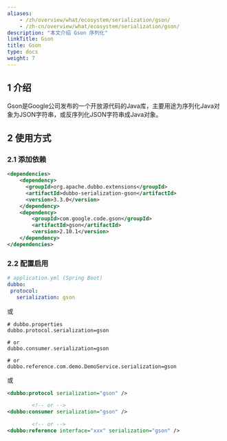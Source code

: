 ```yaml
---
aliases:
    - /zh/overview/what/ecosystem/serialization/gson/
    - /zh-cn/overview/what/ecosystem/serialization/gson/
description: "本文介绍 Gson 序列化"
linkTitle: Gson
title: Gson
type: docs
weight: 7
---
```




## 1 介绍

Gson是Google公司发布的一个开放源代码的Java库，主要用途为序列化Java对象为JSON字符串，或反序列化JSON字符串成Java对象。

## 2 使用方式

### 2.1 添加依赖

```xml
<dependencies>
    <dependency>
      <groupId>org.apache.dubbo.extensions</groupId>
      <artifactId>dubbo-serialization-gson</artifactId>
      <version>3.3.0</version>
    </dependency>
    <dependency>
        <groupId>com.google.code.gson</groupId>
        <artifactId>gson</artifactId>
        <version>2.10.1</version>
    </dependency>
</dependencies>
```

### 2.2 配置启用


```yaml
# application.yml (Spring Boot)
dubbo:
 protocol:
   serialization: gson
```
或
```properties
# dubbo.properties
dubbo.protocol.serialization=gson

# or
dubbo.consumer.serialization=gson

# or
dubbo.reference.com.demo.DemoService.serialization=gson
```
或
```xml
<dubbo:protocol serialization="gson" />

        <!-- or -->
<dubbo:consumer serialization="gson" />

        <!-- or -->
<dubbo:reference interface="xxx" serialization="gson" />
```

